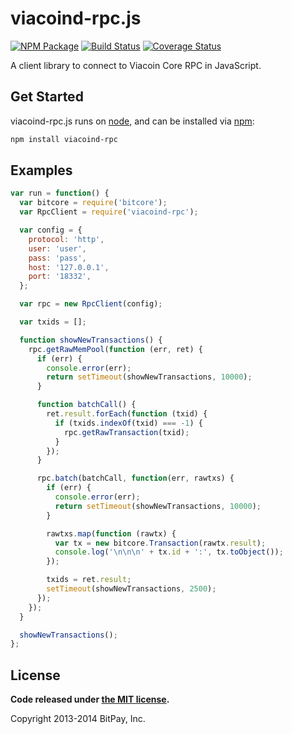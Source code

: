 viacoind-rpc.js
===============

[![NPM Package](https://img.shields.io/npm/v/viacoind-rpc.svg?style=flat-square)](https://www.npmjs.org/package/viacoind-rpc)
[![Build Status](https://img.shields.io/travis/viacoin/viacoind-rpc.svg?branch=master&style=flat-square)](https://travis-ci.org/viacoin/viacoind-rpc)
[![Coverage Status](https://img.shields.io/coveralls/viacoin/viacoind-rpc.svg?style=flat-square)](https://coveralls.io/r/viacoin/viacoind-rpc?branch=master)

A client library to connect to Viacoin Core RPC in JavaScript.

## Get Started

viacoind-rpc.js runs on [node](http://nodejs.org/), and can be installed via [npm](https://npmjs.org/):

```bash
npm install viacoind-rpc
```

## Examples

```javascript
var run = function() {
  var bitcore = require('bitcore');
  var RpcClient = require('viacoind-rpc');

  var config = {
    protocol: 'http',
    user: 'user',
    pass: 'pass',
    host: '127.0.0.1',
    port: '18332',
  };

  var rpc = new RpcClient(config);

  var txids = [];

  function showNewTransactions() {
    rpc.getRawMemPool(function (err, ret) {
      if (err) {
        console.error(err);
        return setTimeout(showNewTransactions, 10000);
      }

      function batchCall() {
        ret.result.forEach(function (txid) {
          if (txids.indexOf(txid) === -1) {
            rpc.getRawTransaction(txid);
          }
        });
      }

      rpc.batch(batchCall, function(err, rawtxs) {
        if (err) {
          console.error(err);
          return setTimeout(showNewTransactions, 10000);
        }

        rawtxs.map(function (rawtx) {
          var tx = new bitcore.Transaction(rawtx.result);
          console.log('\n\n\n' + tx.id + ':', tx.toObject());
        });

        txids = ret.result;
        setTimeout(showNewTransactions, 2500);
      });
    });
  }

  showNewTransactions();
};
```

## License

**Code released under [the MIT license](https://github.com/bitpay/bitcore/blob/master/LICENSE).**

Copyright 2013-2014 BitPay, Inc.
